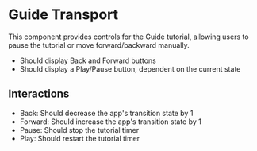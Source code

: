 # Guide Transport

This component provides controls for the Guide tutorial, allowing users to pause the tutorial or move forward/backward manually.

- Should display Back and Forward buttons
- Should display a Play/Pause button, dependent on the current state

## Interactions

- Back: Should decrease the app's transition state by 1
- Forward: Should increase the app's transition state by 1
- Pause: Should stop the tutorial timer
- Play: Should restart the tutorial timer
